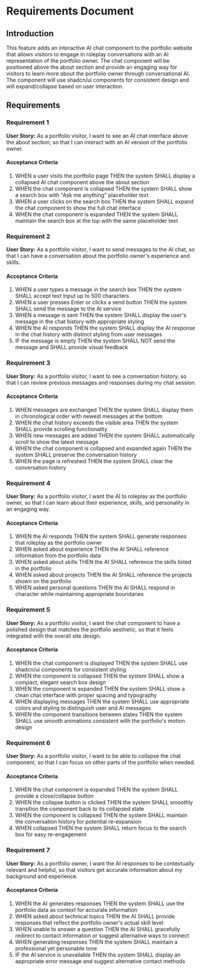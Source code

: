 # Requirements Document

## Introduction

This feature adds an interactive AI chat component to the portfolio website that allows visitors to engage in roleplay conversations with an AI representation of the portfolio owner. The chat component will be positioned above the about section and provide an engaging way for visitors to learn more about the portfolio owner through conversational AI. The component will use shadcn/ui components for consistent design and will expand/collapse based on user interaction.

## Requirements

### Requirement 1

**User Story:** As a portfolio visitor, I want to see an AI chat interface above the about section, so that I can interact with an AI version of the portfolio owner.

#### Acceptance Criteria

1. WHEN a user visits the portfolio page THEN the system SHALL display a collapsed AI chat component above the about section
2. WHEN the chat component is collapsed THEN the system SHALL show a search box with "Ask me anything" placeholder text
3. WHEN a user clicks on the search box THEN the system SHALL expand the chat component to show the full chat interface
4. WHEN the chat component is expanded THEN the system SHALL maintain the search box at the top with the same placeholder text

### Requirement 2

**User Story:** As a portfolio visitor, I want to send messages to the AI chat, so that I can have a conversation about the portfolio owner's experience and skills.

#### Acceptance Criteria

1. WHEN a user types a message in the search box THEN the system SHALL accept text input up to 500 characters
2. WHEN a user presses Enter or clicks a send button THEN the system SHALL send the message to the AI service
3. WHEN a message is sent THEN the system SHALL display the user's message in the chat history with appropriate styling
4. WHEN the AI responds THEN the system SHALL display the AI response in the chat history with distinct styling from user messages
5. IF the message is empty THEN the system SHALL NOT send the message and SHALL provide visual feedback

### Requirement 3

**User Story:** As a portfolio visitor, I want to see a conversation history, so that I can review previous messages and responses during my chat session.

#### Acceptance Criteria

1. WHEN messages are exchanged THEN the system SHALL display them in chronological order with newest messages at the bottom
2. WHEN the chat history exceeds the visible area THEN the system SHALL provide scrolling functionality
3. WHEN new messages are added THEN the system SHALL automatically scroll to show the latest message
4. WHEN the chat component is collapsed and expanded again THEN the system SHALL preserve the conversation history
5. WHEN the page is refreshed THEN the system SHALL clear the conversation history

### Requirement 4

**User Story:** As a portfolio visitor, I want the AI to roleplay as the portfolio owner, so that I can learn about their experience, skills, and personality in an engaging way.

#### Acceptance Criteria

1. WHEN the AI responds THEN the system SHALL generate responses that roleplay as the portfolio owner
2. WHEN asked about experience THEN the AI SHALL reference information from the portfolio data
3. WHEN asked about skills THEN the AI SHALL reference the skills listed in the portfolio
4. WHEN asked about projects THEN the AI SHALL reference the projects shown on the portfolio
5. WHEN asked personal questions THEN the AI SHALL respond in character while maintaining appropriate boundaries

### Requirement 5

**User Story:** As a portfolio visitor, I want the chat component to have a polished design that matches the portfolio aesthetic, so that it feels integrated with the overall site design.

#### Acceptance Criteria

1. WHEN the chat component is displayed THEN the system SHALL use shadcn/ui components for consistent styling
2. WHEN the component is collapsed THEN the system SHALL show a compact, elegant search box design
3. WHEN the component is expanded THEN the system SHALL show a clean chat interface with proper spacing and typography
4. WHEN displaying messages THEN the system SHALL use appropriate colors and styling to distinguish user and AI messages
5. WHEN the component transitions between states THEN the system SHALL use smooth animations consistent with the portfolio's motion design

### Requirement 6

**User Story:** As a portfolio visitor, I want to be able to collapse the chat component, so that I can focus on other parts of the portfolio when needed.

#### Acceptance Criteria

1. WHEN the chat component is expanded THEN the system SHALL provide a close/collapse button
2. WHEN the collapse button is clicked THEN the system SHALL smoothly transition the component back to its collapsed state
3. WHEN the component is collapsed THEN the system SHALL maintain the conversation history for potential re-expansion
4. WHEN collapsed THEN the system SHALL return focus to the search box for easy re-engagement

### Requirement 7

**User Story:** As a portfolio owner, I want the AI responses to be contextually relevant and helpful, so that visitors get accurate information about my background and experience.

#### Acceptance Criteria

1. WHEN the AI generates responses THEN the system SHALL use the portfolio data as context for accurate information
2. WHEN asked about technical topics THEN the AI SHALL provide responses that reflect the portfolio owner's actual skill level
3. WHEN unable to answer a question THEN the AI SHALL gracefully redirect to contact information or suggest alternative ways to connect
4. WHEN generating responses THEN the system SHALL maintain a professional yet personable tone
5. IF the AI service is unavailable THEN the system SHALL display an appropriate error message and suggest alternative contact methods